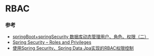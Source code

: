 # RBAC

### 参考

- [springBoot+springSecurity 数据库动态管理用户、角色、权限（二）](http://blog.csdn.net/u012373815/article/details/54633046)
- [Spring Security – Roles and Privileges](http://www.baeldung.com/role-and-privilege-for-spring-security-registration)
- [使用Spring Security、Spring Data Jpa实现的RBAC权限控制](http://blog.csdn.net/u012556150/article/details/51441480)